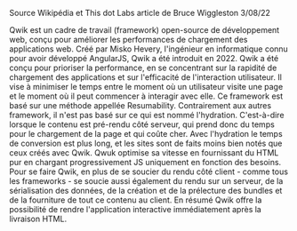 Source Wikipédia et This dot Labs article de Bruce Wiggleston 3/08/22

Qwik est un cadre de travail (framework) open-source de développement web, conçu pour améliorer les performances de chargement des applications web. 
Créé par Misko Hevery, l'ingénieur en informatique connu pour avoir développé AngularJS, Qwik a été introduit en 2022.
Qwik a été conçu pour prioriser la performance, en se concentrant sur la rapidité de chargement des applications et sur l'efficacité de l'interaction utilisateur. Il vise à minimiser le temps entre le moment où un utilisateur visite une page et le moment où il peut commencer à interagir avec elle.
Ce framework est basé sur une méthode appellée Resumability. Contrairement aux autres framework, il n'est pas basé sur ce qui est nommé l'hydration. C'est-à-dire lorsque le contenu est pré-rendu côté serveur, qui prend donc du temps pour le chargement de la page et qui coûte cher. Avec l'hydration le temps de conversion est plus long, et les sites sont de faits moins bien notés que ceux créés avec Qwik.
Qwuk optimise sa vitesse en fournissant du HTML pur en chargant progressivement JS uniquement en fonction des besoins.
Pour se faire Qwik, en plus de se soucier du rendu côté client - comme tous les frameworks - se soucie aussi également du rendu sur un serveur, de la sérialisation des données, de la création et de la prélecture des bundles et de la fourniture de tout ce contenu au client.
En résumé Qwik offre la possibilité de rendre l'application interactive immédiatement après la livraison HTML.

